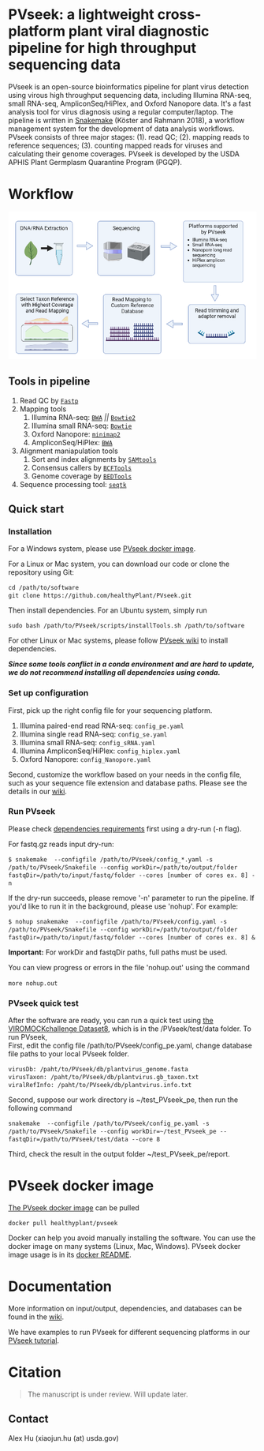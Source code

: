 # PVseek: a lightweight cross-platform plant viral diagnostic pipeline for high throughput sequencing data

PVseek is an open-source bioinformatics pipeline for plant virus detection using virous high throughput sequencing data, including Illumina RNA-seq, small RNA-seq, AmpliconSeq/HiPlex, and Oxford Nanopore data. It's a fast analysis tool for virus diagnosis using a regular computer/laptop. The pipeline is written in [Snakemake](https://snakemake.readthedocs.io) (Köster and Rahmann 2018), a workflow management system for the development of data analysis workflows. PVseek consists of three major stages: (1). read QC; (2). mapping reads to reference sequences; (3). counting mapped reads for viruses and calculating their genome coverages. PVseek is developed by the USDA APHIS Plant Germplasm Quarantine Program (PGQP).  

# Workflow

![scheme of workflow](doc/PVSeek_Workflow.png?raw=true)

## Tools in pipeline

1. Read QC by [`Fastp`](https://github.com/OpenGene/fastp)
2. Mapping tools
   1. Illumina RNA-seq: [`BWA`](https://github.com/lh3/bwa) *||* [`Bowtie2`](http://bowtie-bio.sourceforge.net/bowtie2/index.shtml)
   2. Illumina small RNA-seq: [`Bowtie`](https://bowtie-bio.sourceforge.net/index.shtml)
   3. Oxford Nanopore: [`minimap2`](https://github.com/lh3/minimap2)
   4. AmpliconSeq/HiPlex: [`BWA`](https://github.com/lh3/bwa)
3. Alignment maniapulation tools
   1. Sort and index alignments by [`SAMtools`](https://github.com/samtools/samtools)
   2. Consensus callers by [`BCFTools`](http://samtools.github.io/bcftools/bcftools.html) 
   3. Genome coverage by [`BEDTools`](https://github.com/arq5x/bedtools2)
4. Sequence processing tool: [`seqtk`](https://github.com/lh3/seqtk)

## Quick start
### Installation

For a Windows system, please use [PVseek docker image](https://hub.docker.com/r/healthyplant/pvseek).

For a Linux or Mac system, you can download our code or clone the repository using Git:
```
cd /path/to/software
git clone https://github.com/healthyPlant/PVseek.git
```

Then install dependencies. For an Ubuntu system, simply run
```
sudo bash /path/to/PVseek/scripts/installTools.sh /path/to/software
```
For other Linux or Mac systems, please follow [PVseek wiki](https://github.com/healthyPlant/PVseek/wiki#dependencies) to install dependencies.

***Since some tools conflict in a conda environment and are hard to update, we do not recommend installing all dependencies using conda.*** 

### Set up configuration
First, pick up the right config file for your sequencing platform.
1. Illumina paired-end read RNA-seq: `config_pe.yaml`
2. Illumina single read RNA-seq: `config_se.yaml`
3. Illumina small RNA-seq: `config_sRNA.yaml`
4. Illumina AmpliconSeq/HiPlex: `config_hiplex.yaml`
5. Oxford Nanopore: `config_Nanopore.yaml`

Second, customize the workflow based on your needs in the config file, such as your sequence file extension and database paths. Please see the details in our [wiki](https://github.com/healthyPlant/PVseek/wiki).

### Run PVseek
Please check [dependencies requirements](https://github.com/healthyPlant/PVseek/wiki) first using a dry-run (-n flag). 

For fastq.gz reads input dry-run:
```shell
$ snakemake  --configfile /path/to/PVseek/config_*.yaml -s /path/to/PVseek/Snakefile --config workDir=/path/to/output/folder fastqDir=/path/to/input/fastq/folder --cores [number of cores ex. 8] -n 
```

If the dry-run succeeds, please remove '-n' parameter to run the pipeline. If you'd like to run it in the background, please use 'nohup'. For example:
```shell
$ nohup snakemake  --configfile /path/to/PVseek/config.yaml -s /path/to/PVseek/Snakefile --config workDir=/path/to/output/folder fastqDir=/path/to/input/fastq/folder --cores [number of cores ex. 8] &
```
**Important:** For workDir and fastqDir paths, full paths must be used.

You can view progress or errors in the file 'nohup.out' using the command

`more nohup.out`

### PVseek quick test
After the software are ready, you can run a quick test using [the VIROMOCKchallenge Dataset8](https://gitlab.com/ilvo/VIROMOCKchallenge/-/blob/master/Datasets/Dataset8.md), which is in the /PVseek/test/data folder. To run PVseek,   
First, edit the config file /path/to/PVseek/config_pe.yaml, change database file paths to your local PVseek folder.  
```
virusDb: /paht/to/PVseek/db/plantvirus_genome.fasta 
virusTaxon: /paht/to/PVseek/db/plantvirus.gb_taxon.txt 
viralRefInfo: /paht/to/PVseek/db/plantvirus.info.txt 
```

Second, suppose our work directory is ~/test_PVseek_pe, then run the following command 
```
snakemake  --configfile /path/to/PVseek/config_pe.yaml -s /path/to/PVseek/Snakefile --config workDir=~/test_PVseek_pe --fastqDir=/path/to/PVseek/test/data --core 8
```

Third, check the result in the output folder ~/test_PVseek_pe/report.


# PVseek docker image
[The PVseek docker image](https://hub.docker.com/r/healthyplant/pvseek) can be pulled 
```
docker pull healthyplant/pvseek
```
Docker can help you avoid manually installing the software. You can use the docker image on many systems (Linux, Mac, Windows). PVseek docker image usage is in its [docker README](https://hub.docker.com/r/healthyplant/pvseek). 

# Documentation

More information on input/output, dependencies, and databases can be found in the [wiki](https://github.com/healthyPlant/PVseek/wiki).

We have examples to run PVseek for different sequencing platforms in our [PVseek tutorial](test/PVseek_tutor.ipynb).

# Citation

> The manuscript is under review.
> Will update later. 

Contact
------------
Alex Hu (xiaojun.hu (at) usda.gov)
